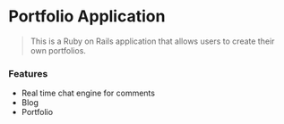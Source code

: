 # Portfolio Application

> This is a Ruby on Rails application that allows users to create their own portfolios.

### Features

- Real time chat engine for comments
- Blog
- Portfolio
